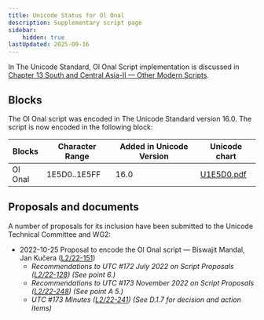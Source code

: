 ```yaml
---
title: Unicode Status for Ol Onal
description: Supplementary script page
sidebar:
    hidden: true
lastUpdated: 2025-09-16
---
```


In The Unicode Standard, Ol Onal Script implementation is discussed in [Chapter 13 South and Central Asia-II — Other Modern Scripts](https://www.unicode.org/versions/latest/core-spec/chapter-13/#G746334).

## Blocks

The Ol Onal script was encoded in The Unicode Standard version 16.0. The script is now encoded in the following block:

| Blocks | Character Range | Added in Unicode Version | Unicode chart |
| ------ | --------------- | ------------------------ | ------------- |
| Ol Onal | 1E5D0..1E5FF | 16.0 | [U1E5D0.pdf](http://www.unicode.org/charts/PDF/U1E5D0.pdf) |

## Proposals and documents

A number of proposals for its inclusion have been submitted to the Unicode Technical Committee and WG2:
- 2022-10-25 Proposal to encode the Ol Onal script — Biswajit Mandal, Jan Kučera ([L2/22-151](http://www.unicode.org/cgi-bin/GetMatchingDocs.pl?L2/22-151))
  - _Recommendations to UTC #172 July 2022 on Script Proposals ([L2/22-128](http://www.unicode.org/cgi-bin/GetMatchingDocs.pl?L2/22-128)) (See point 6.)_
  - _Recommendations to UTC #173 November 2022 on Script Proposals ([L2/22-248](https://www.unicode.org/cgi-bin/GetMatchingDocs.pl?L2/22-248)) (See point A 5.)_
  - _UTC #173 Minutes ([L2/22-241](http://www.unicode.org/L2/L2022/22241.htm)) (See D.1.7 for decision and action items)_
